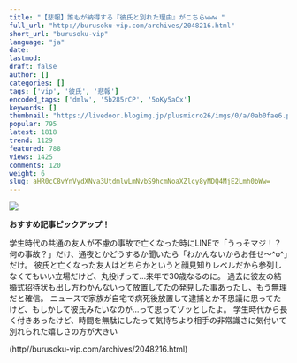 ```yaml
---
title: "【悲報】誰もが納得する『彼氏と別れた理由』がこちらwww "
full_url: "http://burusoku-vip.com/archives/2048216.html"
short_url: "burusoku-vip"
language: "ja"
date: 
lastmod: 
draft: false
author: []
categories: []
tags: ['vip', '彼氏', '悲報']
encoded_tags: ['dmlw', '5b285rCP', '5oKy5aCx']
keywords: []
thumbnail: "https://livedoor.blogimg.jp/plusmicro26/imgs/0/a/0ab0fae6.png"
popular: 795
latest: 1818
trend: 1129
featured: 788
views: 1425
comments: 120
weight: 6
slug: aHR0cC8vYnVydXNva3UtdmlwLmNvbS9hcmNoaXZlcy8yMDQ4MjE2Lmh0bWw=
---
```


![](https://livedoor.blogimg.jp/plusmicro26/imgs/0/a/0ab0fae6.png)

<div><p><b>おすすめ記事ピックアップ！</b></p><p>学生時代の共通の友人が不慮の事故で亡くなった時にLINEで「うっそマジ！？何の事故？」だけ、通夜とかどうするか聞いたら「わかんないからお任せ〜^o^」だけ。 彼氏と亡くなった友人はどちらかというと顔見知りレベルだから参列しなくてもいい立場だけど、丸投げって…来年で30歳なるのに。 過去に彼友の結婚式招待状も出し方わかんないって放置してたの発見した事あったし、もう無理だと確信。 ニュースで家族が自宅で病死後放置して逮捕とか不思議に思ってたけど、もしかして彼氏みたいなのが…って思ってゾッとしたよ。 学生時代から長く付きあったけど、時間を無駄にしたって気持ちより相手の非常識さに気付いて別れられた嬉しさの方が大きい </p></div>

(http//burusoku-vip.com/archives/2048216.html)
